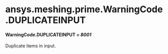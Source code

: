 <a id="ansys-meshing-prime-warningcode-duplicateinput"></a>

# ansys.meshing.prime.WarningCode.DUPLICATEINPUT

<a id="ansys.meshing.prime.WarningCode.DUPLICATEINPUT"></a>

#### WarningCode.DUPLICATEINPUT *= 8001*

Duplicate items in input.

<!-- !! processed by numpydoc !! -->
